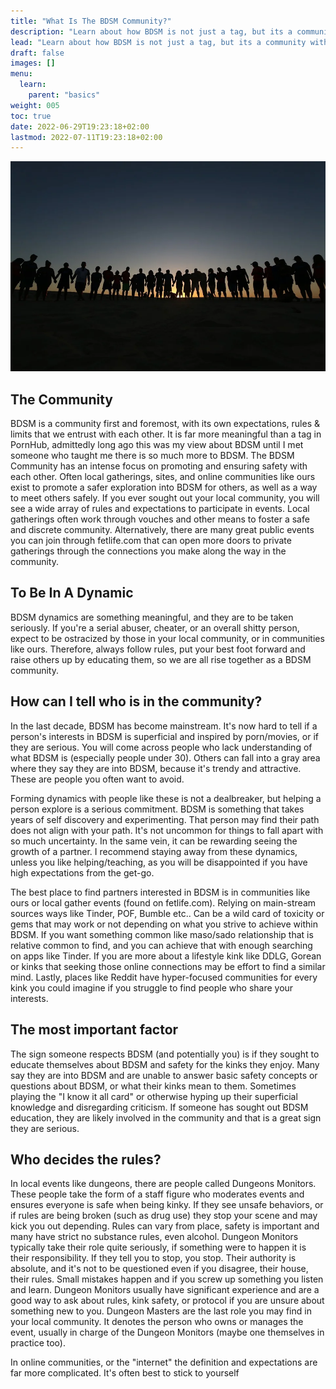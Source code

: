 ```yaml
---
title: "What Is The BDSM Community?"
description: "Learn about how BDSM is not just a tag, but its a community with tons of great people. Learn how to navigate the hidden world of BDSM"
lead: "Learn about how BDSM is not just a tag, but its a community with tons of great people. Learn how to navigate the hidden world of BDSM"
draft: false
images: []
menu:
  learn:
    parent: "basics"
weight: 005
toc: true
date: 2022-06-29T19:23:18+02:00
lastmod: 2022-07-11T19:23:18+02:00
---
```


![Image](people-4050698_960_720.jpeg)

## The Community

BDSM is a community first and foremost, with its own expectations, rules & limits that we entrust with each other. It is far more meaningful than a tag in PornHub, admittedly long ago this was my view about BDSM until I met someone who taught me there is so much more to BDSM. The BDSM Community has an intense focus on promoting and ensuring safety with each other. Often local gatherings, sites, and online communities like ours exist to promote a safer exploration into BDSM for others, as well as a way to meet others safely. If you ever sought out your local community, you will see a wide array of rules and expectations to participate in events. Local gatherings often work through vouches and other means to foster a safe and discrete community. Alternatively, there are many great public events you can join through fetlife.com that can open more doors to private gatherings through the connections you make along the way in the community.

## To Be In A Dynamic

BDSM dynamics are something meaningful, and they are to be taken seriously. If you're a serial abuser, cheater, or an overall shitty person, expect to be ostracized by those in your local community, or in communities like ours. Therefore, always follow rules, put your best foot forward and raise others up by educating them, so we are all rise together as a BDSM community.

## How can I tell who is in the community?

In the last decade, BDSM has become mainstream. It's now hard to tell if a person's interests in BDSM is superficial and inspired by porn/movies, or if they are serious. You will come across people who lack understanding of what BDSM is (especially people under 30). Others can fall into a gray area where they say they are into BDSM, because it's trendy and attractive. These are people you often want to avoid.

Forming dynamics with people like these is not a dealbreaker, but helping a person explore is a serious commitment. BDSM is something that takes years of self discovery and experimenting. That person may find their path does not align with your path. It's not uncommon for things to fall apart with so much uncertainty. In the same vein, it can be rewarding seeing the growth of a partner. I recommend staying away from these dynamics, unless you like helping/teaching, as you will be disappointed if you have high expectations from the get-go.

The best place to find partners interested in BDSM is in communities like ours or local gather events (found on fetlife.com). Relying on main-stream sources ways like Tinder, POF, Bumble etc.. Can be a wild card of toxicity or gems that may work or not depending on what you strive to achieve within BDSM. If you want something common like maso/sado relationship that is relative common to find, and you can achieve that with enough searching on apps like Tinder. If you are more about a lifestyle kink like DDLG, Gorean or kinks that seeking those online connections may be effort to find a similar mind. Lastly, places like Reddit have hyper-focused communities for every kink you could imagine if you struggle to find people who share your interests.

## The most important factor

The sign someone respects BDSM (and potentially you) is if they sought to educate themselves about BDSM and safety for the kinks they enjoy. Many say they are into BDSM and are unable to answer basic safety concepts or questions about BDSM, or what their kinks mean to them. Sometimes playing the "I know it all card" or otherwise hyping up their superficial knowledge and disregarding criticism. If someone has sought out BDSM education, they are likely involved in the community and that is a great sign they are serious.

## Who decides the rules?

In local events like dungeons, there are people called Dungeons Monitors. These people take the form of a staff figure who moderates events and ensures everyone is safe when being kinky. If they see unsafe behaviors, or if rules are being broken (such as drug use) they stop your scene and may kick you out depending. Rules can vary from place, safety is important and many have strict no substance rules, even alcohol. Dungeon Monitors typically take their role quite seriously, if something were to happen it is their responsibility. If they tell you to stop, you stop. Their authority is absolute, and it's not to be questioned even if you disagree, their house, their rules. Small mistakes happen and if you screw up something you listen and learn. Dungeon Monitors usually have significant experience and are a good way to ask about rules, kink safety, or protocol if you are unsure about something new to you. Dungeon Masters are the last role you may find in your local community. It denotes the person who owns or manages the event, usually in charge of the Dungeon Monitors (maybe one themselves in practice too).

In online communities, or the "internet" the definition and expectations are far more complicated. It's often best to stick to yourself